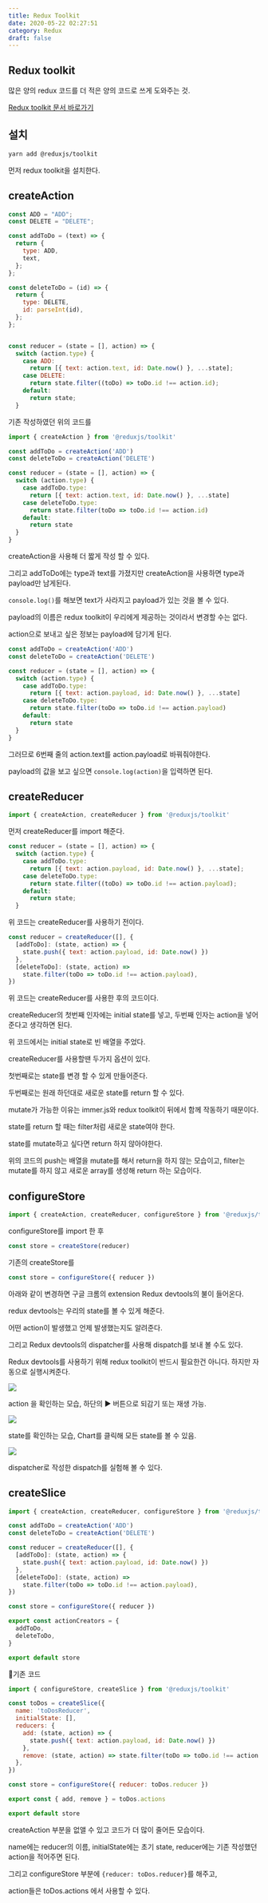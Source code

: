 ```yaml
---
title: Redux Toolkit
date: 2020-05-22 02:27:51
category: Redux
draft: false
---
```


## Redux toolkit

많은 양의 redux 코드를 더 적은 양의 코드로 쓰게 도와주는 것.

[Redux toolkit 문서 바로가기](https://redux-toolkit.js.org/introduction/quick-start)

## 설치

```sh
yarn add @reduxjs/toolkit
```

먼저 redux toolkit을 설치한다.

## createAction

```js
const ADD = "ADD";
const DELETE = "DELETE";

const addToDo = (text) => {
  return {
    type: ADD,
    text,
  };
};

const deleteToDo = (id) => {
  return {
    type: DELETE,
    id: parseInt(id),
  };
};


const reducer = (state = [], action) => {
  switch (action.type) {
    case ADD:
      return [{ text: action.text, id: Date.now() }, ...state];
    case DELETE:
      return state.filter((toDo) => toDo.id !== action.id);
    default:
      return state;
  }
```

기존 작성하였던 위의 코드를

```js
import { createAction } from '@reduxjs/toolkit'

const addToDo = createAction('ADD')
const deleteToDo = createAction('DELETE')

const reducer = (state = [], action) => {
  switch (action.type) {
    case addToDo.type:
      return [{ text: action.text, id: Date.now() }, ...state]
    case deleteToDo.type:
      return state.filter(toDo => toDo.id !== action.id)
    default:
      return state
  }
}
```

createAction을 사용해 더 짧게 작성 할 수 있다.

그리고 addToDo에는 type과 text를 가졌지만 createAction을 사용하면 type과 payload만 남게된다.

`console.log()`를 해보면 text가 사라지고 payload가 있는 것을 볼 수 있다.

payload의 이름은 redux toolkit이 우리에게 제공하는 것이라서 변경할 수는 없다.

action으로 보내고 싶은 정보는 payload에 담기게 된다.

```js
const addToDo = createAction('ADD')
const deleteToDo = createAction('DELETE')

const reducer = (state = [], action) => {
  switch (action.type) {
    case addToDo.type:
      return [{ text: action.payload, id: Date.now() }, ...state]
    case deleteToDo.type:
      return state.filter(toDo => toDo.id !== action.payload)
    default:
      return state
  }
}
```

그러므로 6번째 줄의 action.text를 action.payload로 바꿔줘야한다.

payload의 값을 보고 싶으면 `console.log(action)`을 입력하면 된다.

## createReducer

```js
import { createAction, createReducer } from '@reduxjs/toolkit'
```

먼저 createReducer를 import 해준다.

```js
const reducer = (state = [], action) => {
  switch (action.type) {
    case addToDo.type:
      return [{ text: action.payload, id: Date.now() }, ...state];
    case deleteToDo.type:
      return state.filter((toDo) => toDo.id !== action.payload);
    default:
      return state;
  }
```

위 코드는 createReducer를 사용하기 전이다.

```js
const reducer = createReducer([], {
  [addToDo]: (state, action) => {
    state.push({ text: action.payload, id: Date.now() })
  },
  [deleteToDo]: (state, action) =>
    state.filter(toDo => toDo.id !== action.payload),
})
```

위 코드는 createReducer를 사용한 후의 코드이다.

createReducer의 첫번째 인자에는 initial state를 넣고, 두번째 인자는 action을 넣어준다고 생각하면 된다.

위 코드에서는 initial state로 빈 배열을 주었다.

createReducer를 사용할땐 두가지 옵션이 있다.

첫번째로는 state를 변경 할 수 있게 만들어준다.

두번째로는 원래 하던대로 새로운 state를 return 할 수 있다.

mutate가 가능한 이유는 immer.js와 redux toolkit이 뒤에서 함께 작동하기 때문이다.

state를 return 할 때는 filter처럼 새로운 state여야 한다.

state를 mutate하고 싶다면 return 하지 않아야한다.

위의 코드의 push는 배열을 mutate를 해서 return을 하지 않는 모습이고, filter는 mutate를 하지 않고 새로운 array를 생성해 return 하는 모습이다.

## configureStore

```js
import { createAction, createReducer, configureStore } from '@reduxjs/toolkit'
```

configureStore를 import 한 후

```js
const store = createStore(reducer)
```

기존의 createStore를

```js
const store = configureStore({ reducer })
```

아래와 같이 변경하면 구글 크롬의 extension Redux devtools의 불이 들어온다.

redux devtools는 우리의 state를 볼 수 있게 해준다.

어떤 action이 발생했고 언제 발생했는지도 알려준다.

그리고 Redux devtools의 dispatcher를 사용해 dispatch를 보내 볼 수도 있다.

Redux devtools를 사용하기 위해 redux toolkit이 반드시 필요한건 아니다. 하지만 자동으로 실행시켜준다.

![](./images/redux-toolkit/reduxdevtoolsaction.png)

action 을 확인하는 모습, 하단의 ▶ 버튼으로 되감기 또는 재생 가능.

![](./images/redux-toolkit/reduxdevtoolsstate.png)

state를 확인하는 모습, Chart를 클릭해 모든 state를 볼 수 있음.

![](./images/redux-toolkit/dispatcher.png)

dispatcher로 작성한 dispatch를 실험해 볼 수 있다.

## createSlice

```js
import { createAction, createReducer, configureStore } from '@reduxjs/toolkit'

const addToDo = createAction('ADD')
const deleteToDo = createAction('DELETE')

const reducer = createReducer([], {
  [addToDo]: (state, action) => {
    state.push({ text: action.payload, id: Date.now() })
  },
  [deleteToDo]: (state, action) =>
    state.filter(toDo => toDo.id !== action.payload),
})

const store = configureStore({ reducer })

export const actionCreators = {
  addToDo,
  deleteToDo,
}

export default store
```

🔺기존 코드

```js
import { configureStore, createSlice } from '@reduxjs/toolkit'

const toDos = createSlice({
  name: 'toDosReducer',
  initialState: [],
  reducers: {
    add: (state, action) => {
      state.push({ text: action.payload, id: Date.now() })
    },
    remove: (state, action) => state.filter(toDo => toDo.id !== action.payload),
  },
})

const store = configureStore({ reducer: toDos.reducer })

export const { add, remove } = toDos.actions

export default store
```

createAction 부분을 없앨 수 있고 코드가 더 많이 줄어든 모습이다.

name에는 reducer의 이름, initialState에는 초기 state, reducer에는 기존 작성했던 action을 적어주면 된다.

그리고 configureStore 부분에 `{reducer: toDos.reducer}`를 해주고,

action들은 toDos.actions 에서 사용할 수 있다.
